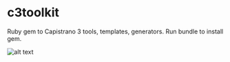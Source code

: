 c3toolkit
=========

Ruby gem to Capistrano 3 tools, templates, generators.
Run bundle to install gem.

![alt text](http://www.clipartguide.com/_named_clipart_images/0511-1008-2104-0330_Vintage_Black_and_White_Slicing_Tool_clipart_image.jpg "c3toolkit")
